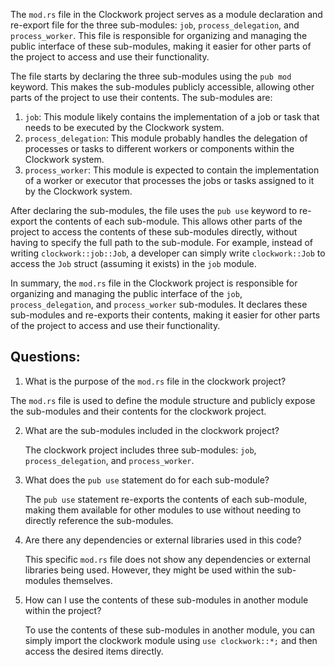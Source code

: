 The `mod.rs` file in the Clockwork project serves as a module declaration and re-export file for the three sub-modules: `job`, `process_delegation`, and `process_worker`. This file is responsible for organizing and managing the public interface of these sub-modules, making it easier for other parts of the project to access and use their functionality.

The file starts by declaring the three sub-modules using the `pub mod` keyword. This makes the sub-modules publicly accessible, allowing other parts of the project to use their contents. The sub-modules are:

1. `job`: This module likely contains the implementation of a job or task that needs to be executed by the Clockwork system.
2. `process_delegation`: This module probably handles the delegation of processes or tasks to different workers or components within the Clockwork system.
3. `process_worker`: This module is expected to contain the implementation of a worker or executor that processes the jobs or tasks assigned to it by the Clockwork system.

After declaring the sub-modules, the file uses the `pub use` keyword to re-export the contents of each sub-module. This allows other parts of the project to access the contents of these sub-modules directly, without having to specify the full path to the sub-module. For example, instead of writing `clockwork::job::Job`, a developer can simply write `clockwork::Job` to access the `Job` struct (assuming it exists) in the `job` module.

In summary, the `mod.rs` file in the Clockwork project is responsible for organizing and managing the public interface of the `job`, `process_delegation`, and `process_worker` sub-modules. It declares these sub-modules and re-exports their contents, making it easier for other parts of the project to access and use their functionality.
## Questions: 
 1. What is the purpose of the `mod.rs` file in the clockwork project?

   The `mod.rs` file is used to define the module structure and publicly expose the sub-modules and their contents for the clockwork project.

2. What are the sub-modules included in the clockwork project?

   The clockwork project includes three sub-modules: `job`, `process_delegation`, and `process_worker`.

3. What does the `pub use` statement do for each sub-module?

   The `pub use` statement re-exports the contents of each sub-module, making them available for other modules to use without needing to directly reference the sub-modules.

4. Are there any dependencies or external libraries used in this code?

   This specific `mod.rs` file does not show any dependencies or external libraries being used. However, they might be used within the sub-modules themselves.

5. How can I use the contents of these sub-modules in another module within the project?

   To use the contents of these sub-modules in another module, you can simply import the clockwork module using `use clockwork::*;` and then access the desired items directly.
    